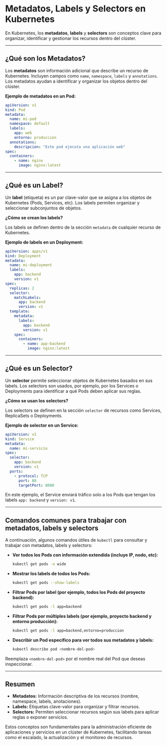 # Metadatos, Labels y Selectors en Kubernetes

En Kubernetes, los **metadatos**, **labels** y **selectors** son conceptos clave para organizar, identificar y gestionar los recursos dentro del clúster.

---

## ¿Qué son los Metadatos?

Los **metadatos** son información adicional que describe un recurso de Kubernetes. Incluyen campos como `name`, `namespace`, `labels` y `annotations`. Los metadatos ayudan a identificar y organizar los objetos dentro del clúster.

**Ejemplo de metadatos en un Pod:**

```yaml
apiVersion: v1
kind: Pod
metadata:
  name: mi-pod
  namespace: default
  labels:
    app: web
    entorno: produccion
  annotations:
    descripcion: "Este pod ejecuta una aplicación web"
spec:
  containers:
    - name: nginx
      image: nginx:latest
```

---

## ¿Qué es un Label?

Un **label** (etiqueta) es un par clave-valor que se asigna a los objetos de Kubernetes (Pods, Services, etc). Los labels permiten organizar y seleccionar subconjuntos de objetos.

**¿Cómo se crean los labels?**

Los labels se definen dentro de la sección `metadata` de cualquier recurso de Kubernetes.

**Ejemplo de labels en un Deployment:**

```yaml
apiVersion: apps/v1
kind: Deployment
metadata:
  name: mi-deployment
  labels:
    app: backend
    version: v1
spec:
  replicas: 2
  selector:
    matchLabels:
      app: backend
      version: v1
  template:
    metadata:
      labels:
        app: backend
        version: v1
    spec:
      containers:
        - name: app-backend
          image: nginx:latest
```

---

## ¿Qué es un Selector?

Un **selector** permite seleccionar objetos de Kubernetes basados en sus labels. Los selectors son usados, por ejemplo, por los Services o Deployments para identificar a qué Pods deben aplicar sus reglas.

**¿Cómo se usan los selectors?**

Los selectors se definen en la sección `selector` de recursos como Services, ReplicaSets o Deployments.

**Ejemplo de selector en un Service:**

```yaml
apiVersion: v1
kind: Service
metadata:
  name: mi-servicio
spec:
  selector:
    app: backend
    version: v1
  ports:
    - protocol: TCP
      port: 80
      targetPort: 8080
```

En este ejemplo, el Service enviará tráfico solo a los Pods que tengan los labels `app: backend` y `version: v1`.

---

## Comandos comunes para trabajar con metadatos, labels y selectors

A continuación, algunos comandos útiles de `kubectl` para consultar y trabajar con metadatos, labels y selectors:

- **Ver todos los Pods con información extendida (incluye IP, nodo, etc):**
  
  ```sh
  kubectl get pods -o wide
  ```

- **Mostrar los labels de todos los Pods:**
  
  ```sh
  kubectl get pods --show-labels
  ```

- **Filtrar Pods por label (por ejemplo, todos los Pods del proyecto backend):**
  
  ```sh
  kubectl get pods -l app=backend
  ```

- **Filtrar Pods por múltiples labels (por ejemplo, proyecto backend y entorno producción):**
  
  ```sh
  kubectl get pods -l app=backend,entorno=produccion
  ```

- **Describir un Pod específico para ver todos sus metadatos y labels:**
  
  ```sh
  kubectl describe pod <nombre-del-pod>
  ```

Reemplaza `<nombre-del-pod>` por el nombre real del Pod que deseas inspeccionar.

---

## Resumen

- **Metadatos:** Información descriptiva de los recursos (nombre, namespace, labels, anotaciones).
- **Labels:** Etiquetas clave-valor para organizar y filtrar recursos.
- **Selectors:** Permiten seleccionar recursos según sus labels para aplicar reglas o exponer servicios.

Estos conceptos son fundamentales para la administración eficiente de aplicaciones y servicios en un clúster de Kubernetes, facilitando tareas como el escalado, la actualización y el monitoreo de recursos.



